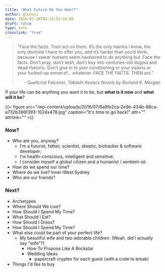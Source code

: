 ```yaml
---
title: "What Future Do You Want?"
author: glennji
date: 2016-07-26T04:33:52+10:00
draft: false
type: note
crosslink: "true"
---
```

>"Face the facts. Then act on them. It’s the only mantra I know, the only doctrine I have to offer you, and it’s harder than you’d think, because I swear humans seem hardwired to do anything but. Face the facts. Don’t pray, don’t wish, don’t buy into centuries-old dogma and dead rhetoric. Don’t give in to your conditioning or your visions or your fucked-up sense of… whatever. FACE THE FACTS. THEN act."<div style="text-align: right;">- Quellcrist Falconer, <em>Takashi Kovacs Novels by Richard K. Morgan</em>

If your life can be anything you want it to be, but <strong>what is it now</strong> and <strong>what will it be</strong>?

{{< figure src="/wp-content/uploads/2016/07/6a9fe2ca-2e9e-434b-88ca-a732b396f393-1024x478.jpg" caption="It's time to go back!" attr="" attrlink="" >}}

### Now?

  - Who are you, anyway?
    - I'm a futurist, father, scientist, skeptic, biohacker &amp; software developer;
    - I'm health-conscious, intelligent and sensitive;
    - I consider myself a global citizen and a humanist / sentient-ist.
  - How do we spend our time?
  - Where do we live? Inner-West Sydney
  - Who are our friends?

### Next?

  - Archetypes
  - Where Should We Live?
  - How Should I Spend My Time?
  - What Should I Eat?
  - How Should I Dress?
  - How Should I Spend My Time?
  - What else could be part of your perfect life?
    - My beautiful wife and two adorable children. (Woah, did I actually say "wife"?)
      - How To Propose Like A Rockstar
      - Wedding Ideas
        - papercraft cryptex for each guest (with a code to break)
  - Things I'd like to buy
